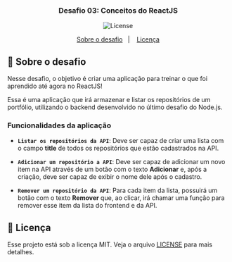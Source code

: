 <h3 align="center">
  Desafio 03: Conceitos do ReactJS
</h3>

<p align="center">
  <img alt="License" src="https://img.shields.io/badge/license-MIT-%2304D361">
</p>

<p align="center">
  <a href="#rocket-sobre-o-desafio">Sobre o desafio</a>&nbsp;&nbsp;&nbsp;|&nbsp;&nbsp;&nbsp;
  <a href="#memo-licença">Licença</a>
</p>

## :rocket: Sobre o desafio

Nesse desafio, o objetivo é criar uma aplicação para treinar o que foi aprendido até agora no ReactJS!

Essa é uma aplicação que irá armazenar e listar os repositórios de um portfólio, utilizando o backend desenvolvido no último desafio do Node.js.

### Funcionalidades da aplicação

- **`Listar os repositórios da API`**: Deve ser capaz de criar uma lista com o campo **title** de todos os repositórios que estão cadastrados na API.

- **`Adicionar um repositório a API`**: Deve ser capaz de adicionar um novo item na API através de um botão com o texto **Adicionar** e, após a criação, deve ser capaz de exibir o nome dele após o cadastro.

- **`Remover um repositório da API`**: Para cada item da lista, possuirá um botão com o texto **Remover** que, ao clicar, irá chamar uma função para remover esse item da lista do frontend e da API.

## :memo: Licença

Esse projeto está sob a licença MIT. Veja o arquivo [LICENSE](LICENSE) para mais detalhes.
